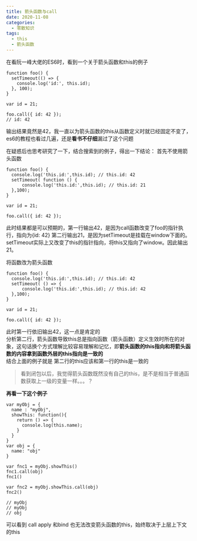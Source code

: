 ```yaml
---
title: 箭头函数与call
date: 2020-11-08
categories: 
  - 零散知识
tags: 
  - this
  - 箭头函数
---
```

在看阮一峰大佬的ES6时，看到一个关于箭头函数和this的例子

```
function foo() {
  setTimeout(() => {
    console.log('id:', this.id);
  }, 100);
}

var id = 21;

foo.call({ id: 42 });
// id: 42
```

输出结果竟然是42，我一直以为箭头函数的this从函数定义时就已经固定不变了，es6的教程也看过几遍，还是**看书不仔细**漏过了这个问题  

在疑惑后也思考研究了一下，结合搜索到的例子，得出一下结论：
首先不使用箭头函数

```
function foo() {
  console.log('this.id:',this.id); // this.id: 42
  setTimeout( function () {
      console.log('this.id:',this.id); // this.id: 21
  },100);
}

var id = 21;

foo.call({ id: 42 });
```

此时结果都是可以预期的，第一行输出42，是因为call函数改变了foo的指针执行，指向为{id: 42}
第二行输出21，是因为setTimeout是挂载在window下面的。setTimeout实际上又改变了this的指针指向，将this又指向了window。因此输出21。

将函数改为箭头函数

```
function foo() {
  console.log('this.id:',this.id); // this.id: 42
  setTimeout( () => {
      console.log('this.id:',this.id); // this.id: 42
  },100);
}

var id = 21;

foo.call({ id: 42 });
```

此时第一行依旧输出42，这一点是肯定的  
分析第二行，箭头函数导致this总是指向函数（箭头函数）定义生效时所在的对象，这句话换个方式理解比较容易理解和记忆，即**箭头函数的this指向和将箭头函数的内容拿到函数外层的this指向是一致的**  
结合上面的例子就是 第二行的this应该和第一行的this是一致的  
> 看到闭包以后，我觉得箭头函数既然没有自己的this，是不是相当于普通函数获取上一级的变量一样。。。？



**再看一下这个例子**

```
var myObj = {
  name : "myObj", 
  showThis: function(){
    return () => {
      console.log(this.name);
    }
  }
}
var obj = {
  name: "obj"
}

var fnc1 = myObj.showThis()
fnc1.call(obj)
fnc1()

var fnc2 = myObj.showThis.call(obj)
fnc2()

// myObj
// myObj
// obj
```

可以看到 call apply 和bind 也无法改变箭头函数的this，始终取决于上层上下文的this
